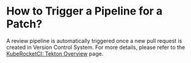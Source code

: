 # How to Trigger a Pipeline for a Patch?

<head>
  <link rel="canonical" href="https://docs.kuberocketci.io/faq/how-to/developer/trigger-pipeline-for-patch/" />
</head>

A review pipeline is automatically triggered once a new pull request is created in Version Control System. For more details, please refer to the [KubeRocketCI: Tekton Overview](/docs/user-guide/tekton-pipelines) page.
